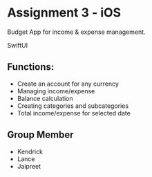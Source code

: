 # Assignment 3 - iOS

Budget App for income & expense management.

 SwiftUI

## Functions:
- Create an account for any currency
- Managing income/expense
- Balance calculation
- Creating categories and subcategories
- Total income/expense for selected date

## Group Member
 - Kendrick
 - Lance
 - Jaipreet

